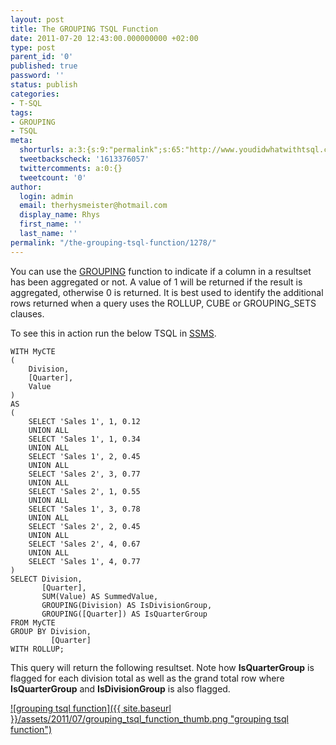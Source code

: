 ```yaml
---
layout: post
title: The GROUPING TSQL Function
date: 2011-07-20 12:43:00.000000000 +02:00
type: post
parent_id: '0'
published: true
password: ''
status: publish
categories:
- T-SQL
tags:
- GROUPING
- TSQL
meta:
  shorturls: a:3:{s:9:"permalink";s:65:"http://www.youdidwhatwithtsql.com/the-grouping-tsql-function/1278";s:7:"tinyurl";s:26:"http://tinyurl.com/3voh2ln";s:4:"isgd";s:19:"http://is.gd/peecyS";}
  tweetbackscheck: '1613376057'
  twittercomments: a:0:{}
  tweetcount: '0'
author:
  login: admin
  email: therhysmeister@hotmail.com
  display_name: Rhys
  first_name: ''
  last_name: ''
permalink: "/the-grouping-tsql-function/1278/"
---
```

You can use the [GROUPING](http://msdn.microsoft.com/en-us/library/ms178544.aspx "TSQL GROUPING Function") function to indicate if a column in a resultset has been aggregated or not. A value of 1 will be returned if the result is aggregated, otherwise 0 is returned. It is best used to identify the additional rows returned when a query uses the ROLLUP, CUBE or GROUPING\_SETS clauses.

To see this in action run the below TSQL in [SSMS](http://msdn.microsoft.com/en-us/library/ms174173.aspx "SQL Server Management Studio").

```
WITH MyCTE
(
	Division,
	[Quarter],
	Value
)
AS
(
	SELECT 'Sales 1', 1, 0.12
	UNION ALL
	SELECT 'Sales 1', 1, 0.34
	UNION ALL
	SELECT 'Sales 1', 2, 0.45
	UNION ALL
	SELECT 'Sales 2', 3, 0.77
	UNION ALL
	SELECT 'Sales 2', 1, 0.55
	UNION ALL
	SELECT 'Sales 1', 3, 0.78
	UNION ALL
	SELECT 'Sales 2', 2, 0.45
	UNION ALL
	SELECT 'Sales 2', 4, 0.67
	UNION ALL
	SELECT 'Sales 1', 4, 0.77
)
SELECT Division,
	   [Quarter],
	   SUM(Value) AS SummedValue,
	   GROUPING(Division) AS IsDivisionGroup,
	   GROUPING([Quarter]) AS IsQuarterGroup
FROM MyCTE
GROUP BY Division,
		 [Quarter]
WITH ROLLUP;
```

This query will return the following resultset. Note how **IsQuarterGroup** is flagged for each division total as well as the grand total row where **IsQuarterGroup** and **IsDivisionGroup** is also flagged.

[![grouping tsql function]({{ site.baseurl }}/assets/2011/07/grouping_tsql_function_thumb.png "grouping tsql function")](http://www.youdidwhatwithtsql.com/wp-content/uploads/2011/The-GROUPING-TSQL-Function_AD6B/grouping_tsql_function.png)

